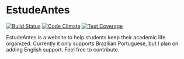 EstudeAntes
======
[![Build Status](https://travis-ci.org/akz92/estudeantes.svg?branch=master)](https://travis-ci.org/akz92/estudeantes)
[![Code Climate](https://codeclimate.com/github/akz92/estudeantes/badges/gpa.svg)](https://codeclimate.com/github/akz92/estudeantes)
[![Test Coverage](https://codeclimate.com/github/akz92/estudeantes/badges/coverage.svg)](https://codeclimate.com/github/akz92/estudeantes/coverage)
<!--[![security](https://hakiri.io/github/akz92/estudeantes/master.svg)](https://hakiri.io/github/akz92/estudeantes/master)
[![Inline docs](http://inch-ci.org/github/akz92/estudeantes.svg?branch=master)](http://inch-ci.org/github/akz92/estudeantes)-->


EstudeAntes is a website to help students keep their academic life organized. Currently it only supports Brazilian Portuguese, but I plan on adding English support. Feel free to contribute.
